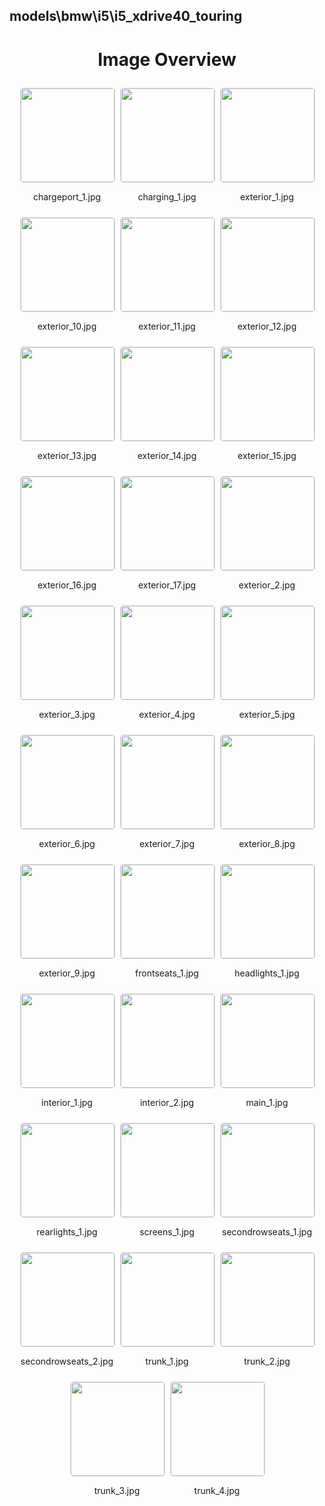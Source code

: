 ## models\bmw\i5\i5_xdrive40_touring

<style>
    .image-gallery {
        display: flex;
        flex-wrap: wrap;
        gap: 10px;
        justify-content: center;
        padding: 10px;
    }
    .image-gallery img {
        width: 150px;
        height: auto;
        border: 1px solid #ddd;
        border-radius: 5px;
    }
    .image-gallery div {
        flex: 1 1 calc(33.333% - 20px); /* Three images per row on large screens */
        max-width: 150px;
        text-align: center;
    }
    @media (max-width: 768px) {
        .image-gallery div {
            flex: 1 1 calc(50% - 20px); /* Two images per row on medium screens */
        }
    }
    @media (max-width: 480px) {
        .image-gallery div {
            flex: 1 1 100%; /* One image per row on small screens */
        }
    }
</style>
<h1 style ="text-align: center;"> Image Overview </h1> <div class="image-gallery">
<div>
<img src="https://media.evkx.net/multimedia/models/bmw/i5/i5_xdrive40_touring/chargeport_1_st.jpg">
<p>chargeport_1.jpg</p>
</div>
<div>
<img src="https://media.evkx.net/multimedia/models/bmw/i5/i5_xdrive40_touring/charging_1_st.jpg">
<p>charging_1.jpg</p>
</div>
<div>
<img src="https://media.evkx.net/multimedia/models/bmw/i5/i5_xdrive40_touring/exterior_1_st.jpg">
<p>exterior_1.jpg</p>
</div>
<div>
<img src="https://media.evkx.net/multimedia/models/bmw/i5/i5_xdrive40_touring/exterior_10_st.jpg">
<p>exterior_10.jpg</p>
</div>
<div>
<img src="https://media.evkx.net/multimedia/models/bmw/i5/i5_xdrive40_touring/exterior_11_st.jpg">
<p>exterior_11.jpg</p>
</div>
<div>
<img src="https://media.evkx.net/multimedia/models/bmw/i5/i5_xdrive40_touring/exterior_12_st.jpg">
<p>exterior_12.jpg</p>
</div>
<div>
<img src="https://media.evkx.net/multimedia/models/bmw/i5/i5_xdrive40_touring/exterior_13_st.jpg">
<p>exterior_13.jpg</p>
</div>
<div>
<img src="https://media.evkx.net/multimedia/models/bmw/i5/i5_xdrive40_touring/exterior_14_st.jpg">
<p>exterior_14.jpg</p>
</div>
<div>
<img src="https://media.evkx.net/multimedia/models/bmw/i5/i5_xdrive40_touring/exterior_15_st.jpg">
<p>exterior_15.jpg</p>
</div>
<div>
<img src="https://media.evkx.net/multimedia/models/bmw/i5/i5_xdrive40_touring/exterior_16_st.jpg">
<p>exterior_16.jpg</p>
</div>
<div>
<img src="https://media.evkx.net/multimedia/models/bmw/i5/i5_xdrive40_touring/exterior_17_st.jpg">
<p>exterior_17.jpg</p>
</div>
<div>
<img src="https://media.evkx.net/multimedia/models/bmw/i5/i5_xdrive40_touring/exterior_2_st.jpg">
<p>exterior_2.jpg</p>
</div>
<div>
<img src="https://media.evkx.net/multimedia/models/bmw/i5/i5_xdrive40_touring/exterior_3_st.jpg">
<p>exterior_3.jpg</p>
</div>
<div>
<img src="https://media.evkx.net/multimedia/models/bmw/i5/i5_xdrive40_touring/exterior_4_st.jpg">
<p>exterior_4.jpg</p>
</div>
<div>
<img src="https://media.evkx.net/multimedia/models/bmw/i5/i5_xdrive40_touring/exterior_5_st.jpg">
<p>exterior_5.jpg</p>
</div>
<div>
<img src="https://media.evkx.net/multimedia/models/bmw/i5/i5_xdrive40_touring/exterior_6_st.jpg">
<p>exterior_6.jpg</p>
</div>
<div>
<img src="https://media.evkx.net/multimedia/models/bmw/i5/i5_xdrive40_touring/exterior_7_st.jpg">
<p>exterior_7.jpg</p>
</div>
<div>
<img src="https://media.evkx.net/multimedia/models/bmw/i5/i5_xdrive40_touring/exterior_8_st.jpg">
<p>exterior_8.jpg</p>
</div>
<div>
<img src="https://media.evkx.net/multimedia/models/bmw/i5/i5_xdrive40_touring/exterior_9_st.jpg">
<p>exterior_9.jpg</p>
</div>
<div>
<img src="https://media.evkx.net/multimedia/models/bmw/i5/i5_xdrive40_touring/frontseats_1_st.jpg">
<p>frontseats_1.jpg</p>
</div>
<div>
<img src="https://media.evkx.net/multimedia/models/bmw/i5/i5_xdrive40_touring/headlights_1_st.jpg">
<p>headlights_1.jpg</p>
</div>
<div>
<img src="https://media.evkx.net/multimedia/models/bmw/i5/i5_xdrive40_touring/interior_1_st.jpg">
<p>interior_1.jpg</p>
</div>
<div>
<img src="https://media.evkx.net/multimedia/models/bmw/i5/i5_xdrive40_touring/interior_2_st.jpg">
<p>interior_2.jpg</p>
</div>
<div>
<img src="https://media.evkx.net/multimedia/models/bmw/i5/i5_xdrive40_touring/main_1_st.jpg">
<p>main_1.jpg</p>
</div>
<div>
<img src="https://media.evkx.net/multimedia/models/bmw/i5/i5_xdrive40_touring/rearlights_1_st.jpg">
<p>rearlights_1.jpg</p>
</div>
<div>
<img src="https://media.evkx.net/multimedia/models/bmw/i5/i5_xdrive40_touring/screens_1_st.jpg">
<p>screens_1.jpg</p>
</div>
<div>
<img src="https://media.evkx.net/multimedia/models/bmw/i5/i5_xdrive40_touring/secondrowseats_1_st.jpg">
<p>secondrowseats_1.jpg</p>
</div>
<div>
<img src="https://media.evkx.net/multimedia/models/bmw/i5/i5_xdrive40_touring/secondrowseats_2_st.jpg">
<p>secondrowseats_2.jpg</p>
</div>
<div>
<img src="https://media.evkx.net/multimedia/models/bmw/i5/i5_xdrive40_touring/trunk_1_st.jpg">
<p>trunk_1.jpg</p>
</div>
<div>
<img src="https://media.evkx.net/multimedia/models/bmw/i5/i5_xdrive40_touring/trunk_2_st.jpg">
<p>trunk_2.jpg</p>
</div>
<div>
<img src="https://media.evkx.net/multimedia/models/bmw/i5/i5_xdrive40_touring/trunk_3_st.jpg">
<p>trunk_3.jpg</p>
</div>
<div>
<img src="https://media.evkx.net/multimedia/models/bmw/i5/i5_xdrive40_touring/trunk_4_st.jpg">
<p>trunk_4.jpg</p>
</div>
</div>
